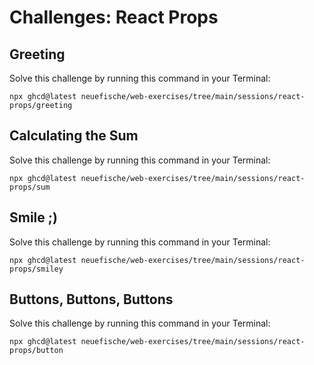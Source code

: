 # Challenges: React Props

## Greeting

Solve this challenge by running this command in your Terminal:

```
npx ghcd@latest neuefische/web-exercises/tree/main/sessions/react-props/greeting
```

## Calculating the Sum

Solve this challenge by running this command in your Terminal:

```
npx ghcd@latest neuefische/web-exercises/tree/main/sessions/react-props/sum
```

## Smile ;)

Solve this challenge by running this command in your Terminal:

```
npx ghcd@latest neuefische/web-exercises/tree/main/sessions/react-props/smiley
```

## Buttons, Buttons, Buttons

Solve this challenge by running this command in your Terminal:

```
npx ghcd@latest neuefische/web-exercises/tree/main/sessions/react-props/button
```
